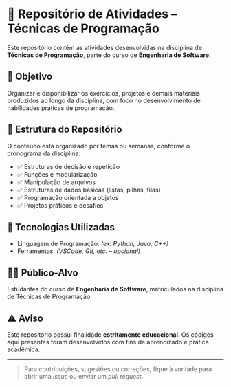 # 📘 Repositório de Atividades – Técnicas de Programação

Este repositório contém as atividades desenvolvidas na disciplina de **Técnicas de Programação**, parte do curso de **Engenharia de Software**.

## 🎯 Objetivo

Organizar e disponibilizar os exercícios, projetos e demais materiais produzidos ao longo da disciplina, com foco no desenvolvimento de habilidades práticas de programação.

## 📂 Estrutura do Repositório

O conteúdo está organizado por temas ou semanas, conforme o cronograma da disciplina:

- ✅ Estruturas de decisão e repetição  
- ✅ Funções e modularização  
- ✅ Manipulação de arquivos  
- ✅ Estruturas de dados básicas (listas, pilhas, filas)  
- ✅ Programação orientada a objetos  
- ✅ Projetos práticos e desafios  

## 🧰 Tecnologias Utilizadas

- Linguagem de Programação: *(ex: Python, Java, C++)*
- Ferramentas: *(VSCode, Git, etc. – opcional)*

## 👨‍🎓 Público-Alvo

Estudantes do curso de **Engenharia de Software**, matriculados na disciplina de Técnicas de Programação.

## ⚠️ Aviso

Este repositório possui finalidade **estritamente educacional**. Os códigos aqui presentes foram desenvolvidos com fins de aprendizado e prática acadêmica.

---

> Para contribuições, sugestões ou correções, fique à vontade para abrir uma *issue* ou enviar um *pull request*.

